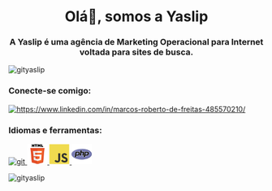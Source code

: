 <h1 align="center">Olá👋, somos a Yaslip</h1>
<h3 align="center">A Yaslip é uma agência de Marketing Operacional para Internet voltada para sites de busca.</h3>

<p align="left">
    <img src="https://komarev.com/ghpvc/?username=gityaslip&label=Profile%20views&color=0e75b6&style=flat"
        alt="gityaslip" />
</p>


<h3 align="left">Conecte-se comigo:</h3>
<p align="left">
    <a href="https://linkedin.com/in/https://www.linkedin.com/in/marcos-roberto-de-freitas-485570210/"
        target="blank"><img align="center"
            src="https://raw.githubusercontent.com/rahuldkjain/github-profile-readme-generator/master/src/images/icons/Social/linked-in-alt.svg"
            alt="https://www.linkedin.com/in/marcos-roberto-de-freitas-485570210/" height="30" width="40" /></a>
</p>

<h3 align="left">Idiomas e ferramentas:</h3>
<p align="left"> <a href="https://git-scm.com/" target="_blank" rel="noreferrer">
        <img src="https://www.vectorlogo.zone/logos/git-scm/git-scm-icon.svg" alt="git" width="40" height="40" /> </a>
    <a href="https://www.w3.org/html/" target="_blank" rel="noreferrer">
        <img src="https://raw.githubusercontent.com/devicons/devicon/master/icons/html5/html5-original-wordmark.svg"
            alt="html5" width="40" height="40" />
    </a>
    <a href="https://developer.mozilla.org/en-US/docs/Web/JavaScript" target="_blank" rel="noreferrer">
        <img src="https://raw.githubusercontent.com/devicons/devicon/master/icons/javascript/javascript-original.svg"
            alt="javascript" width="40" height="40" />
    </a>
    <a href="https://www.php.net" target="_blank" rel="noreferrer">
        <img src="https://raw.githubusercontent.com/devicons/devicon/master/icons/php/php-original.svg" alt="php"
            width="40" height="40" />
    </a>
</p>



<p>
    <img align="center" src="https://yaslip.com.br/imagens-y/logonome.png" alt="gityaslip" />
</p>
